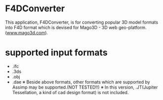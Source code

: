 # F4DConverter
This application, F4DConverter, is for converting popular 3D model formats into F4D format
which is devised for Mago3D - 3D web geo-platform. (www.mago3d.com).   

# supported input formats
- .ifc
- .3ds
- .obj
- .dae
※ Beside above formats, other formats which are supported by Assimp may be supported.(NOT TESTED!!)
※ In this version, .JT(Jupiter Tessellation, a kind of cad design format) is not included.
